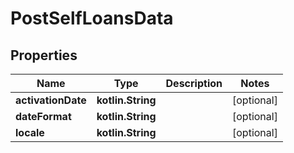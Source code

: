 
# PostSelfLoansData

## Properties
| Name | Type | Description | Notes |
| ------------ | ------------- | ------------- | ------------- |
| **activationDate** | **kotlin.String** |  |  [optional] |
| **dateFormat** | **kotlin.String** |  |  [optional] |
| **locale** | **kotlin.String** |  |  [optional] |



